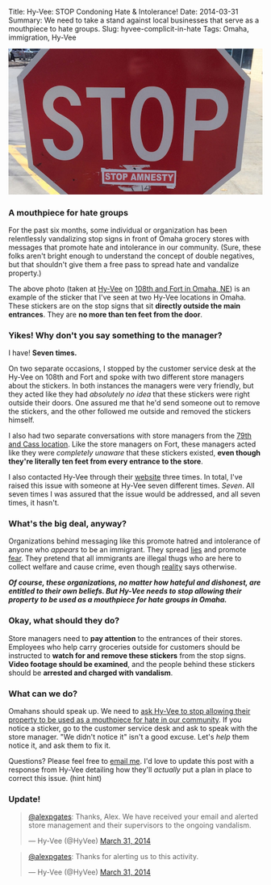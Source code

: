 Title: Hy-Vee: STOP Condoning Hate &amp; Intolerance!
Date: 2014-03-31
Summary: We need to take a stand against local businesses that serve as a mouthpiece to hate&nbsp;groups.
Slug: hyvee-complicit-in-hate
Tags: Omaha, immigration, Hy-Vee

<img src="/static/images/stop-hate.jpg" alt="stop hate">

### A mouthpiece for hate groups

For the past six months, some individual or organization has been relentlessly vandalizing stop signs in front of Omaha grocery stores with messages that promote hate and intolerance in our community. (Sure, these folks aren't bright enough to understand the concept of double negatives, but that shouldn't give them a free pass to spread hate and vandalize property.)

The above photo (taken at <a href="http://www.hy-vee.com/" target="_blank">Hy-Vee</a> on <a href="https://www.google.com/maps/place/Hy-Vee/@41.3077873,-96.0815128,19z/data=!4m2!3m1!1s0x0:0xcdc2424c807ee66e" target="_blank">108th and Fort in Omaha, NE</a>) is an example of the sticker that I've seen at two Hy-Vee locations in Omaha. These stickers are on the stop signs that sit **directly outside the main entrances**. They are **no more than ten feet from the door**.

### Yikes! Why don't you say something to the manager?

I have! **Seven times.**

On two separate occasions, I stopped by the customer service desk at the Hy-Vee on 108th and Fort and spoke with two different store managers about the stickers. In both instances the managers were very friendly, but they acted like they had _absolutely no idea_ that these stickers were right outside their doors. One assured me that he'd send someone out to remove the stickers, and the other followed me outside and removed the stickers himself.

I also had two separate conversations with store managers from the <a href="https://www.google.com/maps?f=q&source=s_q&hl=en&geocode=&q=Hy-Vee+Cass+Street&aq=&sll=41.250451,-95.978622&sspn=0.112928,0.141449&vpsrc=0&ie=UTF8&hq=Hy-Vee+Cass+Street&t=m&z=17&iwloc=A&cid=4840955308226188896" target="_blank">79th and Cass location</a>. Like the store managers on Fort, these managers acted like they were _completely unaware_ that these stickers existed, **even though they're literally ten feet from every entrance to the store**. 

I also contacted Hy-Vee through their <a href="http://www.hy-vee.com/company/contact/" target="_blank">website</a> three times. In total, I've raised this issue with someone at Hy-Vee seven different times. *Seven*. All seven times I was assured that the issue would be addressed, and all seven times, it hasn't.

### What's the big deal, anyway?

Organizations behind messaging like this promote hatred and intolerance of anyone who *appears* to be an immigrant. They spread <a href="http://cdn2-b.examiner.com/sites/default/files/styles/image_content_width/hash/f8/22/f822f3356f576dc6dcebefb2987571ea.jpg?itok=xodh5WbF" target="_blank">lies</a> and promote <a href="http://img819.imageshack.us/img819/2955/75725997.jpg" target="_blank">fear</a>. They pretend that all immigrants are illegal thugs who are here to collect welfare and cause crime, even though <a href="http://www.immigrationpolicy.org/just-facts/anecdotes-evidence-setting-record-straight-immigrants-and-crime-0" target="_blank">reality</a> says otherwise.

***Of course, these organizations, no matter how hateful and dishonest, are entitled to their own beliefs. But Hy-Vee needs to stop allowing their property to be used as a mouthpiece for hate groups in Omaha.*** 

### Okay, what should they do?

Store managers need to **pay attention** to the entrances of their stores. Employees who help carry groceries outside for customers should be instructed to **watch for and remove these stickers** from the stop signs. **Video footage should be examined**, and the people behind these stickers should be **arrested and charged with vandalism**. 

### What can we do?

Omahans should speak up. We need to <a href="https://twitter.com/intent/tweet?text=Please%2C%20%40hyvee%2C%20stop%20allowing%20your%20property%20to%20be%20used%20as%20a%20mouthpiece%20for%20hate%20in%20our%20community!%20http%3A%2F%2Falexpgates.com%2Fblog%2F2014%2F03%2Fhyvee-complicit-in-hate.html" target="_blank">ask Hy-Vee to stop allowing their property to be used as a mouthpiece for hate in our community</a>. If you notice a sticker, go to the customer service desk and ask to speak with the store manager. "We didn't notice it" isn't a good excuse. Let's *help* them notice it, and ask them to fix it.

Questions? Please feel free to <a href="&#109;&#97;&#105;&#108;&#116;&#111;&#58;&#97;&#108;&#101;&#120;&#64;&#119;&#104;&#97;&#116;&#99;&#104;&#101;&#101;&#114;&#46;&#99;&#111;&#109;">email me</a>. I'd love to update this post with a response from Hy-Vee detailing how they'll *actually* put a plan in place to correct this issue. (hint hint)

### Update!

<blockquote class="twitter-tweet" lang="en"><p><a href="https://twitter.com/alexpgates">@alexpgates</a>: Thanks, Alex. We have received your email and alerted store management and their supervisors to the ongoing vandalism.</p>&mdash; Hy-Vee (@HyVee) <a href="https://twitter.com/HyVee/statuses/450741852262907906">March 31, 2014</a></blockquote>
<script async src="//platform.twitter.com/widgets.js" charset="utf-8"></script>

<blockquote class="twitter-tweet" lang="en"><p><a href="https://twitter.com/alexpgates">@alexpgates</a>: Thanks for alerting us to this activity.</p>&mdash; Hy-Vee (@HyVee) <a href="https://twitter.com/HyVee/statuses/450745426237747200">March 31, 2014</a></blockquote>
<script async src="//platform.twitter.com/widgets.js" charset="utf-8"></script>